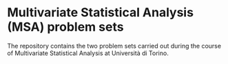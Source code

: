 # Multivariate Statistical Analysis (MSA) problem sets

The repository contains the two problem sets carried out during the course of Multivariate Statistical Analysis at Università di Torino. 
